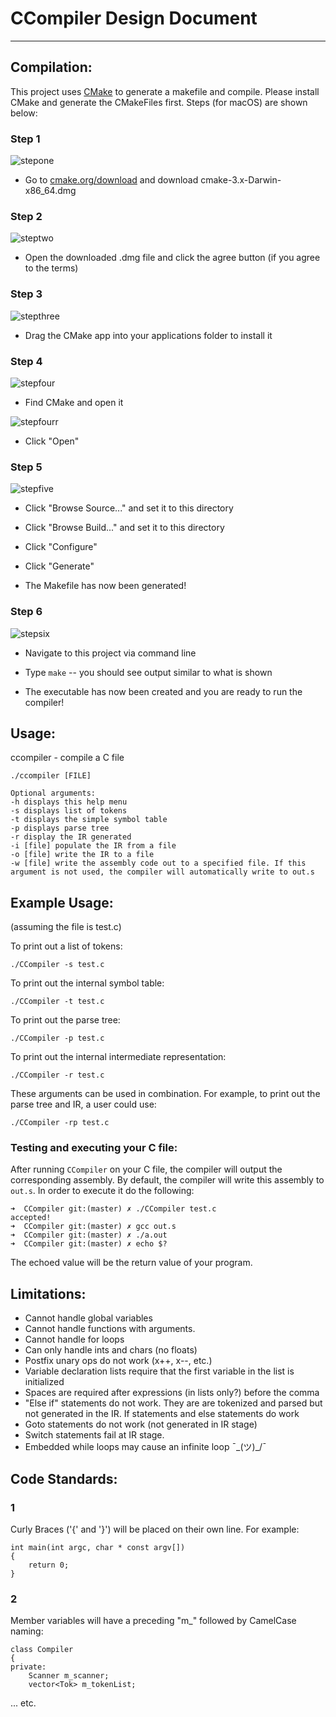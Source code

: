 # CCompiler Design Document
------------------------------------
## Compilation:
This project uses [CMake](https://cmake.org/) to generate a makefile and compile.
Please install CMake and generate the CMakeFiles first.
Steps (for macOS) are shown below:

### Step 1
![stepone](misc/one.png)

* Go to [cmake.org/download](https://cmake.org/download) and download cmake-3.x-Darwin-x86_64.dmg

### Step 2
![steptwo](misc/two.png)

* Open the downloaded .dmg file and click the agree button (if you agree to the terms)

### Step 3
![stepthree](misc/three.png)

* Drag the CMake app into your applications folder to install it

### Step 4
![stepfour](misc/four.png)

* Find CMake and open it

![stepfourr](misc/fourr.png)

* Click "Open"

### Step 5
![stepfive](misc/five.png)

* Click "Browse Source..." and set it to this directory

* Click "Browse Build..." and set it to this directory

* Click "Configure"

* Click "Generate"

* The Makefile has now been generated!

### Step 6
![stepsix](misc/six.png)

* Navigate to this project via command line

* Type ``make`` -- you should see output similar to what is shown

* The executable has now been created and you are ready to run the compiler!


## Usage:
ccompiler - compile a C file
```
./ccompiler [FILE]

Optional arguments:
-h displays this help menu
-s displays list of tokens
-t displays the simple symbol table
-p displays parse tree
-r display the IR generated
-i [file] populate the IR from a file
-o [file] write the IR to a file
-w [file] write the assembly code out to a specified file. If this argument is not used, the compiler will automatically write to out.s
```

## Example Usage:
(assuming the file is test.c)

To print out a list of tokens:
```
./CCompiler -s test.c
```

To print out the internal symbol table:
```
./CCompiler -t test.c
```

To print out the parse tree:
```
./CCompiler -p test.c
```

To print out the internal intermediate representation:
```
./CCompiler -r test.c
```

These arguments can be used in combination. For example,
to print out the parse tree and IR, a user could use:
```
./CCompiler -rp test.c
```

### Testing and executing your C file:
After running ``CCompiler`` on your C file, the compiler
will output the corresponding assembly. By default, the
compiler will write this assembly to ``out.s``. In order to
execute it do the following:

```
➜  CCompiler git:(master) ✗ ./CCompiler test.c
accepted!
➜  CCompiler git:(master) ✗ gcc out.s
➜  CCompiler git:(master) ✗ ./a.out
➜  CCompiler git:(master) ✗ echo $?
```

The echoed value will be the return value of your program.

## Limitations:
* Cannot handle global variables
* Cannot handle functions with arguments.
* Cannot handle for loops
* Can only handle ints and chars (no floats)
* Postfix unary ops do not work (x++, x--, etc.)
* Variable declaration lists require that the first variable in the list is initialized
* Spaces are required after expressions (in lists only?) before the comma
* "Else if" statements do not work. They are are tokenized and parsed but not generated
in the IR. If statements and else statements do work
* Goto statements do not work (not generated in IR stage)
* Switch statements fail at IR stage.
* Embedded while loops may cause an infinite loop ¯\_(ツ)_/¯

## Code Standards:

### 1
Curly Braces ('{' and '}') will be placed on their own line. For example:
```
int main(int argc, char * const argv[])
{
    return 0;
}
```

### 2
Member variables will have a preceding "m\_" followed by CamelCase naming:
```
class Compiler
{
private:
    Scanner m_scanner;
    vector<Tok> m_tokenList;
```
...
etc.
